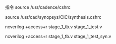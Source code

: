 指令
source /usr/cadence/cshrc

source /usr/cad/synopsys/CIC/synthesis.cshrc

ncverilog +access+r stage_1_tb.v stage_1_test.v

ncverilog +access+r stage_1_tb.v stage_1_test_syn.v
